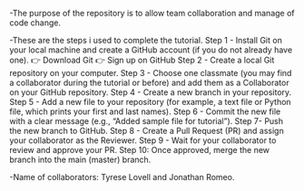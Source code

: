 -The purpose of the repository is to allow team collaboration and manage of code change.

-These are the steps i used to complete the tutorial.
Step 1 - Install Git on your local machine and create a GitHub account (if you do not already
have one).
👉 Download Git
👉 Sign up on GitHub
Step 2 - Create a local Git repository on your computer.
Step 3 - Choose one classmate (you may find a collaborator during the tutorial or before) and
add them as a Collaborator on your GitHub repository.
Step 4 - Create a new branch in your repository.
Step 5 - Add a new file to your repository (for example, a text file or Python file, which prints
your first and last names).
Step 6 - Commit the new file with a clear message (e.g., “Added sample file for tutorial”).
Step 7- Push the new branch to GitHub.
Step 8 - Create a Pull Request (PR) and assign your collaborator as the Reviewer.
Step 9 - Wait for your collaborator to review and approve your PR.
Step 10: Once approved, merge the new branch into the main (master) branch.

-Name of collaborators: Tyrese Lovell and Jonathan Romeo.
